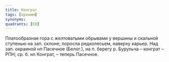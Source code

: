 ```yaml
---
title: Конграт
tags: [ороним]
synonyms:
quadrants: [Е8]
---
```


Платообразная гора с желтоватыми обрывами у вершины и скальной ступенью на зап.
склоне; поросла редколесьем, наверху карьер. Над зап. окраиной нп Пасечное
(Белог.), на п. берегу р. Бурульча – конграт – РПН; ср. б. нп Конграт, – теперь
Пасечное.

